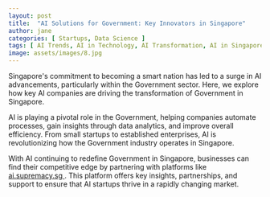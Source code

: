 ```yaml
---
layout: post
title:  "AI Solutions for Government: Key Innovators in Singapore"
author: jane
categories: [ Startups, Data Science ]
tags: [ AI Trends, AI in Technology, AI Transformation, AI in Singapore, AI Revolution ]
image: assets/images/8.jpg
---
```


Singapore's commitment to becoming a smart nation has led to a surge in AI advancements, particularly within the Government sector. Here, we explore how key AI companies are driving the transformation of Government in Singapore.

AI is playing a pivotal role in the Government, helping companies automate processes, gain insights through data analytics, and improve overall efficiency. From small startups to established enterprises, AI is revolutionizing how the Government industry operates in Singapore.

With AI continuing to redefine Government in Singapore, businesses can find their competitive edge by partnering with platforms like <a href="https://ai.supremacy.sg" target="_blank"> ai.supremacy.sg </a>. This platform offers key insights, partnerships, and support to ensure that AI startups thrive in a rapidly changing market.
